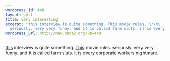 ```yaml
--- 
wordpress_id: 448
layout: post
title: very interesting
excerpt: "this interview is quite something. This movie rules. \r\n\
  seriously. very very funny. and it is called farm sluts. it is every corporate workers nightmare. "
wordpress_url: http://new.nata2.org/?p=448
---
```

<a href="http://www.pbs.org/now/printable/transcript205_full_print.html">this</a> interview is quite something. <a href="http://www.foxsearchlight.com/lab/shorts/farmsluts/quicktime.html">This</a> movie rules. 
seriously. very very funny. and it is called farm sluts. it is every corporate workers nightmare. 
